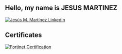 ## Hello, my name is JESUS MARTINEZ
[![Jesús M. Martínez LinkedIn](https://img.shields.io/badge/LinkedIn-Profile-blue?style=for-the-badge&logo=linkedin)](https://www.linkedin.com/in/jesus-m-martinez619/)
## Certificates
[![Fortinet Certification](https://img.shields.io/badge/Fortinet-Certified%20Fundamentals-orange?style=for-the-badge&logo=fortinet&logoColor=white)](https://www.credly.com/badges/d86f3553-3b39-4b88-9f34-9a9bcab43f48)
